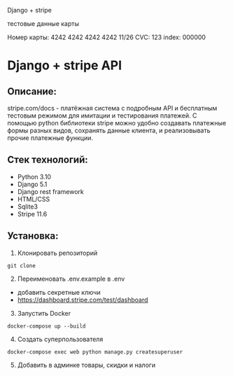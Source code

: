 Django + stripe

тестовые данные карты

Номер карты: 4242 4242 4242 4242
11/26  CVC: 123 index: 000000

# Django + stripe API

## Описание:
stripe.com/docs - платёжная система с подробным API и бесплатным тестовым режимом для имитации
и тестирования платежей. 
С помощью python библиотеки stripe можно удобно создавать платежные формы разных видов,
сохранять данные клиента, и реализовывать прочие платежные функции. 

## Стек технологий:
- Python 3.10
- Django 5.1
- Django rest framework
- HTML/CSS
- Sqlite3
- Stripe 11.6

## Установка:
1. Клонировать репозиторий
```commandline
git clone
```
2. Переименовать .env.example в .env
- добавить секретные ключи
- https://dashboard.stripe.com/test/dashboard

3. Запустить Docker
```commandline
docker-compose up --build
```
4. Создать суперпользователя
```commandline
docker-compose exec web python manage.py createsuperuser
```
5. Добавить в админке товары, скидки и налоги


